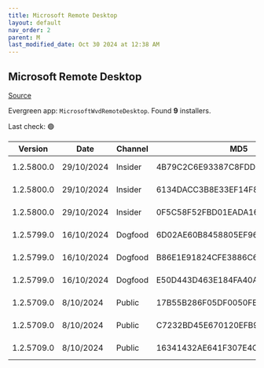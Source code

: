 ```yaml
---
title: Microsoft Remote Desktop
layout: default
nav_order: 2
parent: M
last_modified_date: Oct 30 2024 at 12:38 AM
---
```


## Microsoft Remote Desktop

[Source](https://docs.microsoft.com/en-us/azure/virtual-desktop/connect-windows-7-10)

Evergreen app: `MicrosoftWvdRemoteDesktop`. Found **9** installers.

Last check: 🟢

| Version    | Date       | Channel | MD5                              | Sha2                                                                                                                             | Architecture | Filename                           | URI                                                                                                                                    |
| ---------- | ---------- | ------- | -------------------------------- | -------------------------------------------------------------------------------------------------------------------------------- | ------------ | ---------------------------------- | -------------------------------------------------------------------------------------------------------------------------------------- |
| 1.2.5800.0 | 29/10/2024 | Insider | 4B79C2C6E93387C8FDD66BBE3DE6E1E7 | C2BBF29CA7A19AB9A3795B61A7381EEAD073BD82E9BA7314D102D4EE58011511BDA675053C3FD11630E0D1626D0EAF784527F578E7E63661550DB8C9E5F60D0E | ARM64        | RemoteDesktop_1.2.5800.0_ARM64.msi | [https://query.prod.cms.rt.microsoft.com/cms/api/am/binary/RW1quvs](https://query.prod.cms.rt.microsoft.com/cms/api/am/binary/RW1quvs) |
| 1.2.5800.0 | 29/10/2024 | Insider | 6134DACC3B8E33EF14F8B6CD781938C2 | 5E8632CDF3B7FF1AE3C1D1C4F4CAA4BB89C35F691BF574B284461FB554A1424C628ADDA430E4397649198C86D36931D400506A779861E616927520FB842F2E73 | x64          | RemoteDesktop_1.2.5800.0_x64.msi   | [https://query.prod.cms.rt.microsoft.com/cms/api/am/binary/RW1qzGQ](https://query.prod.cms.rt.microsoft.com/cms/api/am/binary/RW1qzGQ) |
| 1.2.5800.0 | 29/10/2024 | Insider | 0F5C58F52FBD01EADA16CB31A1B1FAA6 | DDD7EE98C09E981B3FEE13EAF0C6327CB8F679E5C7333249417A9BC95D9098CFB5D3B255A8D100D8CA18AC49F51D36A868089D1A88964BFE11F698AF45FEDD07 | x86          | RemoteDesktop_1.2.5800.0_x86.msi   | [https://query.prod.cms.rt.microsoft.com/cms/api/am/binary/RW1quvq](https://query.prod.cms.rt.microsoft.com/cms/api/am/binary/RW1quvq) |
| 1.2.5799.0 | 16/10/2024 | Dogfood | 6D02AE60B8458805EF96995C3A9557F9 | 4975E44FE29784E907E7C143DD296D928A263427F1252B9D09EAAAA52230AFCB8BE09905BAD7514DF9E4ECCDE90F039A60B8807570EEAC081BE48504B291A9B3 | ARM64        | RemoteDesktop_1.2.5799.0_ARM64.msi | [https://query.prod.cms.rt.microsoft.com/cms/api/am/binary/RW1qifU](https://query.prod.cms.rt.microsoft.com/cms/api/am/binary/RW1qifU) |
| 1.2.5799.0 | 16/10/2024 | Dogfood | B86E1E91824CFE3886C6FFB7D84CED02 | 220A2E0CFC843BC476A545E39731F56DF93F3FD05045FEABC74C0A713BA347BCA307F6C6B2676449B2A0BB95635A909B613B13BAFE1ACE94A9A5A08CBBA8C1EE | x64          | RemoteDesktop_1.2.5799.0_x64.msi   | [https://query.prod.cms.rt.microsoft.com/cms/api/am/binary/RW1qnwH](https://query.prod.cms.rt.microsoft.com/cms/api/am/binary/RW1qnwH) |
| 1.2.5799.0 | 16/10/2024 | Dogfood | E50D443D463E184FA40A86F8B2215735 | 6E5A74D24871660C697D52C0304D69F6C83BBEB82AEECF99234C86490B949EE9CC8AE0CCBCEC5403D7388BBE4421E6E87114DEC41A4376CD3DAA40BCE35C8DC5 | x86          | RemoteDesktop_1.2.5799.0_x86.msi   | [https://query.prod.cms.rt.microsoft.com/cms/api/am/binary/RW1qd58](https://query.prod.cms.rt.microsoft.com/cms/api/am/binary/RW1qd58) |
| 1.2.5709.0 | 8/10/2024  | Public  | 17B55B286F05DF0050FE8C9F33026004 | CFEA58BBC4D72EC99249B1C6AAB4FEFB073EE8392B7570D6AFF710C7E5F4D1FE1D2C0E8A659D1728DA18DDCA444C9FD4F72748E6A3F21B76330C3B6B4247B451 | ARM64        | RemoteDesktop_1.2.5709.0_ARM64.msi | [https://query.prod.cms.rt.microsoft.com/cms/api/am/binary/RW1pMZi](https://query.prod.cms.rt.microsoft.com/cms/api/am/binary/RW1pMZi) |
| 1.2.5709.0 | 8/10/2024  | Public  | C7232BD45E670120EFB96C3CA4A5F64C | A2F6DF7884D1F5C2662225221F4DDF63E102442E2C275FBA5D8D71949CA29E9B082B5E29E48054E5E9965860B8CEDAE19D9E4B7CE45E173580D2FF6B01E3E29F | x64          | RemoteDesktop_1.2.5709.0_x64.msi   | [https://query.prod.cms.rt.microsoft.com/cms/api/am/binary/RW1pMZj](https://query.prod.cms.rt.microsoft.com/cms/api/am/binary/RW1pMZj) |
| 1.2.5709.0 | 8/10/2024  | Public  | 16341432AE641F307E4C15941A0E42D7 | 0603C1EE861DBB74FBC164A95C0DC37F83ECFA313D05118D5E621F42750BFAC24AEDB572D6E3C100F29E72602D070116D8C5B154D4C1F16AFE6B34D44BFBD1A8 | x86          | RemoteDesktop_1.2.5709.0_x86.msi   | [https://query.prod.cms.rt.microsoft.com/cms/api/am/binary/RW1pMZl](https://query.prod.cms.rt.microsoft.com/cms/api/am/binary/RW1pMZl) |
